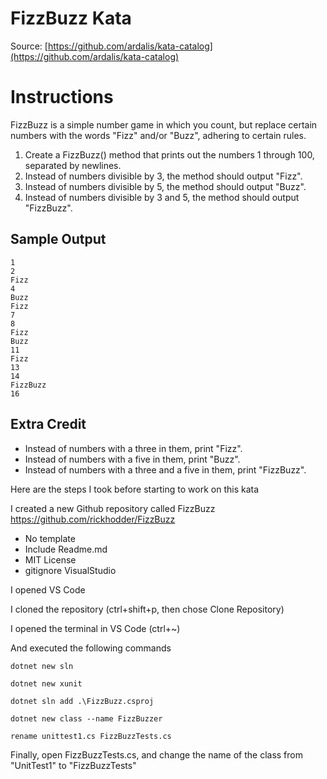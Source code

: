 FizzBuzz Kata
============
Source: [https://github.com/ardalis/kata-catalog](https://github.com/ardalis/kata-catalog)

# Instructions #

FizzBuzz is a simple number game in which you count, but replace certain numbers with the words "Fizz" and/or "Buzz", adhering to certain rules.

1. Create a FizzBuzz() method that prints out the numbers 1 through 100, separated by newlines.
2. Instead of numbers divisible by 3, the method should output "Fizz".
3. Instead of numbers divisible by 5, the method should output "Buzz".
4. Instead of numbers divisible by 3 and 5, the method should output "FizzBuzz".

## Sample Output ##
    1
    2
    Fizz
    4
    Buzz
    Fizz
    7
    8
    Fizz
    Buzz
    11
    Fizz
    13
    14
    FizzBuzz
    16

## Extra Credit ##
- Instead of numbers with a three in them, print "Fizz".
- Instead of numbers with a five in them, print "Buzz".
- Instead of numbers with a three and a five in them, print "FizzBuzz".

Here are the steps I took before starting to work on this kata 

I created a new Github repository called FizzBuzz 
https://github.com/rickhodder/FizzBuzz
- No template
- Include Readme.md
- MIT License
- gitignore VisualStudio

I opened VS Code

I cloned the repository (ctrl+shift+p, then chose Clone Repository)

I opened the terminal in VS Code (ctrl+~)

And executed the following commands

```
dotnet new sln 

dotnet new xunit

dotnet sln add .\FizzBuzz.csproj

dotnet new class --name FizzBuzzer

rename unittest1.cs FizzBuzzTests.cs
```

Finally, open FizzBuzzTests.cs, and change the name of the 
class from "UnitTest1" to "FizzBuzzTests"